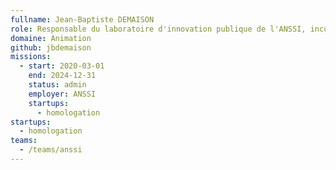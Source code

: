 ```yaml
---
fullname: Jean-Baptiste DEMAISON
role: Responsable du laboratoire d'innovation publique de l'ANSSI, incubateur de startups d'Etat
domaine: Animation
github: jbdemaison
missions:
  - start: 2020-03-01
    end: 2024-12-31
    status: admin
    employer: ANSSI
    startups:
      - homologation
startups:
  - homologation
teams:
  - /teams/anssi
---
```

